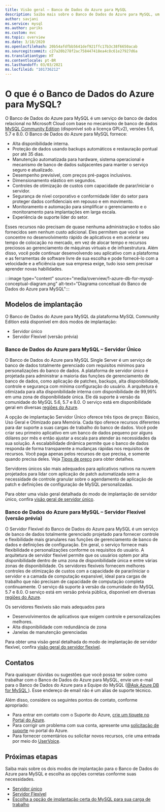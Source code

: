 ```yaml
---
title: Visão geral – Banco de Dados do Azure para MySQL
description: Saiba mais sobre o Banco de Dados do Azure para MySQL, um serviço de banco de dados relacional no Microsoft Cloud baseado no MySQL Community Edition.
author: savjani
ms.service: mysql
ms.author: pariks
ms.custom: mvc
ms.topic: overview
ms.date: 3/18/2020
ms.openlocfilehash: 20b54afdfbb5641def921ffc17b3c38f6650acab
ms.sourcegitcommit: c27a20b278f2ac758447418ea4c8c61e27927d6a
ms.translationtype: HT
ms.contentlocale: pt-BR
ms.lasthandoff: 03/03/2021
ms.locfileid: "101736212"
---
```

# <a name="what-is-azure-database-for-mysql"></a>O que é o Banco de Dados do Azure para MySQL?

O Banco de Dados do Azure para MySQL é um serviço de banco de dados relacional no Microsoft Cloud com base no mecanismo de banco de dados [MySQL Community Edition](https://www.mysql.com/products/community/) (disponível sob a licença GPLv2), versões 5.6, 5.7 e 8.0. O Banco de Dados do Azure para MySQL fornece:

- Alta disponibilidade interna.
- Proteção de dados usando backups automáticos e restauração pontual por até 35 dias.
- Manutenção automatizada para hardware, sistema operacional e mecanismo de banco de dados subjacentes para manter o serviço seguro e atualizado.
- Desempenho previsível, com preços pré-pagos inclusivos.
- Dimensionamento elástico em segundos.
- Controles de otimização de custos com capacidade de parar/iniciar o servidor. 
- Segurança de nível corporativo e conformidade líder do setor para proteger dados confidenciais em repouso e em movimento.
- Monitoramento e automação para simplificar o gerenciamento e o monitoramento para implantações em larga escala.
- Experiência de suporte líder do setor.

Esses recursos não precisam de quase nenhuma administração e todos são fornecidos sem nenhum custo adicional. Eles permitem que você se concentre no desenvolvimento rápido de aplicativos e em acelerar seu tempo de colocação no mercado, em vez de alocar tempo e recursos preciosos ao gerenciamento de máquinas virtuais e de infraestrutura. Além disso, você pode continuar desenvolvendo seu aplicativo com a plataforma e as ferramentas de software livre de sua escolha e pode fornecê-lo com a velocidade e a eficiência que sua empresa exige, tudo isso sem precisar aprender novas habilidades.

:::image type="content" source="media/overview/1-azure-db-for-mysql-conceptual-diagram.png" alt-text="Diagrama conceitual do Banco de Dados do Azure para MySQL":::

## <a name="deployment-models"></a>Modelos de implantação

O Banco de Dados do Azure para MySQL da plataforma MySQL Community Edition está disponível em dois modos de implantação:
- Servidor único 
- Servidor Flexível (versão prévia)
  
### <a name="azure-database-for-mysql---single-server"></a>Banco de Dados do Azure para MySQL – Servidor Único

O Banco de Dados do Azure para MySQL Single Server é um serviço de banco de dados totalmente gerenciado com requisitos mínimos para personalizações do banco de dados. A plataforma de servidor único é projetada para administrar a maioria das funções de gerenciamento de banco de dados, como aplicação de patches, backups, alta disponibilidade, controle e segurança com mínima configuração do usuário. A arquitetura é otimizada para alta disponibilidade interna com disponibilidade de 99,99% em uma zona de disponibilidade única. Ele dá suporte à versão da comunidade do MySQL 5.6, 5.7 e 8.0. O serviço está em disponibilidade geral em diversas [regiões do Azure](https://azure.microsoft.com/global-infrastructure/services/).

A opção de implantação Servidor Único oferece três tipos de preço: Básico, Uso Geral e Otimizado para Memória. Cada tipo oferece recursos diferentes para dar suporte a suas cargas de trabalho do banco de dados. Você pode criar seu primeiro aplicativo em um banco de dados pequeno por alguns dólares por mês e então ajustar a escala para atender às necessidades da sua solução. A escalabilidade dinâmica permite que o banco de dados responda de forma transparente a mudanças rápidas nos requisitos de recursos. Você paga apenas pelos recursos de que precisa, e somente quando precisa deles. Veja [Tipos de preço](concepts-pricing-tiers.md) para obter detalhes.

Servidores únicos são mais adequados para aplicativos nativos na nuvem projetados para lidar com aplicação de patch automatizada sem a necessidade de controle granular sobre o agendamento de aplicação de patch e definições de configuração de MySQL personalizadas. 

Para obter uma visão geral detalhada do modo de implantação de servidor único, confira [visão geral de servidor único](single-server-overview.md).

### <a name="azure-database-for-mysql---flexible-server-preview"></a>Banco de Dados do Azure para MySQL – Servidor Flexível (versão prévia)

O Servidor Flexível do Banco de Dados do Azure para MySQL é um serviço de banco de dados totalmente gerenciado projetado para fornecer controle e flexibilidade mais granulares nas funções de gerenciamento de banco de dados e definições de configuração. Em geral, o serviço fornece mais flexibilidade e personalizações conforme os requisitos do usuário. A arquitetura de servidor flexível permite que os usuários optem por alta disponibilidade dentro de uma zona de disponibilidade única e entre várias zonas de disponibilidade. Os servidores flexíveis fornecem melhores controles de otimização de custos com a capacidade de parar/iniciar o servidor e a camada de computação expansível, ideal para cargas de trabalho que não precisam de capacidade de computação completa continuamente. O serviço dá suporte à versão da comunidade do MySQL 5.7 e 8.0. O serviço está em versão prévia pública, disponível em diversas [regiões do Azure](https://azure.microsoft.com/global-infrastructure/services/).

Os servidores flexíveis são mais adequados para 
- Desenvolvimentos de aplicativos que exigem controle e personalizações melhores.
- Alta disponibilidade com redundância de zona
- Janelas de manutenção gerenciadas

Para obter uma visão geral detalhada do modo de implantação de servidor flexível, confira [visão geral do servidor flexível](flexible-server/overview.md).

## <a name="contacts"></a>Contatos
Para quaisquer dúvidas ou sugestões que você possa ter sobre como trabalhar com o Banco de Dados do Azure para MySQL, envie um e-mail para o Banco de Dados do Azure para a Equipe do MySQL ([@Ask Azure DB for MySQL ](mailto:AskAzureDBforMySQL@service.microsoft.com)). Esse endereço de email não é um alias de suporte técnico.

Além disso, considere os seguintes pontos de contato, conforme apropriado:

- Para entrar em contato com o Suporte do Azure, [crie um tíquete no Portal do Azure](https://portal.azure.com/?#blade/Microsoft_Azure_Support/HelpAndSupportBlade).
- Para corrigir um problema com sua conta, apresente uma [solicitação de suporte](https://ms.portal.azure.com/#blade/Microsoft_Azure_Support/HelpAndSupportBlade/newsupportrequest) no portal do Azure.
- Para fornecer comentários ou solicitar novos recursos, crie uma entrada por meio do [UserVoice](https://feedback.azure.com/forums/597982-azure-database-for-mysql).

## <a name="next-steps"></a>Próximas etapas

Saiba mais sobre os dois modos de implantação para o Banco de Dados do Azure para MySQL e escolha as opções corretas conforme suas necessidades.

- [Servidor único](single-server/index.yml)
- [Servidor Flexível](flexible-server/index.yml)
- [Escolha a opção de implantação certa do MySQL para sua carga de trabalho](select-right-deployment-type.md)
